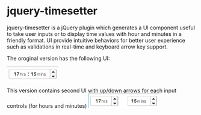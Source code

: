 # jquery-timesetter
jquery-timesetter is a jQuery plugin which generates a UI component useful to take user inputs or to display time values with hour and minutes in a friendly format. UI provide intuitive behaviors for better user experience such as validations in real-time and keyboard arrow key support. 

The oroginal version has the following UI:

![timesetter original UI](docs/images/timesetter-ver1.png?raw=true "Title")

This version contains second UI with up/down arrows for each input controls (for hours and minutes)
![timesetter original second UI](docs/images/timesetter-ver2.png?raw=true "Title")
 

